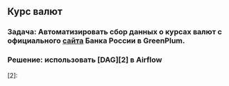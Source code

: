 ## Курс валют 

### Задача: Автоматизировать сбор данных о курсах валют с официального [сайта][1] Банка России в GreenPlum.

### Решение: использовать [DAG][2] в Airflow



[1]:https://cbr.ru/scripts/xml_daily.asp?date_req=19/03/2022
[2]: